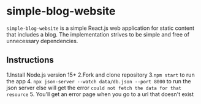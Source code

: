 # simple-blog-website
`simple-blog-website` is a simple React.js web application for static content that includes a blog. The implementation strives to be simple and free of unnecessary dependencies.

## Instructions
1.Install Node.js version 15+
2.Fork and clone repository
3.`npm start` to run the app 
4. `npx json-server --watch data/db.json --port 8000` to run the json server else will get the error `could not fetch the data for that resource`
5. You'll get an error page when you go to a url that doesn't exist 
